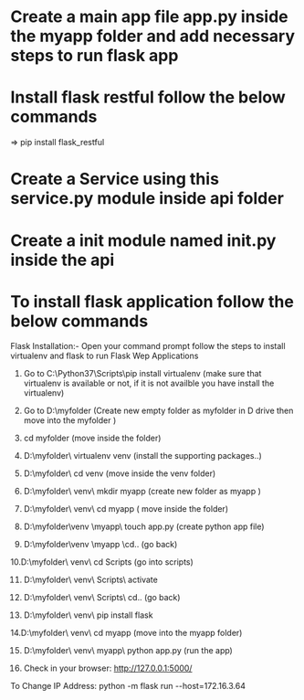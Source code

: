 # Create a main app file app.py inside the myapp folder and add necessary steps to run flask app

# Install flask restful follow the below commands
=> pip install flask_restful

# Create a Service using this service.py module inside api folder

# Create a init module named __init__.py inside the api

# To install flask application follow the below commands

Flask Installation:-
Open your command prompt follow the steps to install virtualenv and flask to run Flask Wep Applications

1. Go to C:\Python37\Scripts\pip install virtualenv 
 (make sure that virtualenv is available or not, if it is not availble you have install the virtualenv)

2. Go to D:\myfolder (Create new empty folder as myfolder in D drive then move into the myfolder )

3. cd myfolder (move inside the folder)

4. D:\myfolder\ virtualenv venv    (install the supporting packages..)

5. D:\myfolder\ cd venv     (move inside the venv folder)

6. D:\myfolder\ venv\ mkdir myapp        (create new folder as myapp  )

7. D:\myfolder\ venv\ cd myapp        ( move inside the folder)

8. D:\myfolder\venv \myapp\ touch app.py (create python app file)

9. D:\myfolder\venv \myapp \cd.. (go back)

10.D:\myfolder\ venv\ cd Scripts (go into scripts)

11. D:\myfolder\ venv\ Scripts\ activate 

12. D:\myfolder\ venv\ Scripts\ cd.. (go back)

13. D:\myfolder\ venv\ pip install flask

14.D:\myfolder\ venv\  cd myapp   (move into the myapp folder) 

15. D:\myfolder\ venv\ myapp\ python app.py       (run the app)

16. Check in your browser: http://127.0.0.1:5000/

To Change IP Address: python -m flask run --host=172.16.3.64





